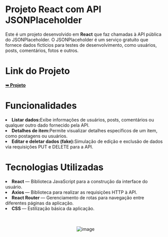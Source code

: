 <h1>Projeto React com API JSONPlaceholder</h1>

Este é um projeto desenvolvido em <strong>React</strong> que faz chamadas à API pública do JSONPlaceholder. O JSONPlaceholder é um serviço gratuito que fornece dados fictícios para testes de desenvolvimento, como usuários, posts, comentários, fotos e outros.


<h1>Link do Projeto</h1>
<a href="https://react-axios-xi.vercel.app/" rel="nofollow"><strong>➥ Projeto</strong></a></p>

<h1>Funcionalidades</h1>
<li><strong>Listar dados:</strong>Exibe informações de usuários, posts, comentários ou qualquer outro dado fornecido pela API.</li>
<li><strong>Detalhes de item:</strong>Permite visualizar detalhes específicos de um item, como postagens ou usuários.</li>
<li><strong>Editar e deletar dados (fake):</strong>Simulação de edição e exclusão de dados via requisições PUT e DELETE para a API.</li>


<h1>Tecnologias Utilizadas</h1>
<li><strong>React </strong>— Biblioteca JavaScript para a construção da interface do usuário.</li>
<li><strong>Axios </strong>— Biblioteca para realizar as requisições HTTP à API.</li>
<li><strong>React Router </strong>— Gerenciamento de rotas para navegação entre diferentes páginas da aplicação.</li>
<li><strong>CSS </strong> — Estilização básica da aplicação.</li>

<br>
<br>

<div align="center">

![image](https://github.com/user-attachments/assets/0888b221-c31b-4da4-b3f6-1ebedfacd94c)


</div>

